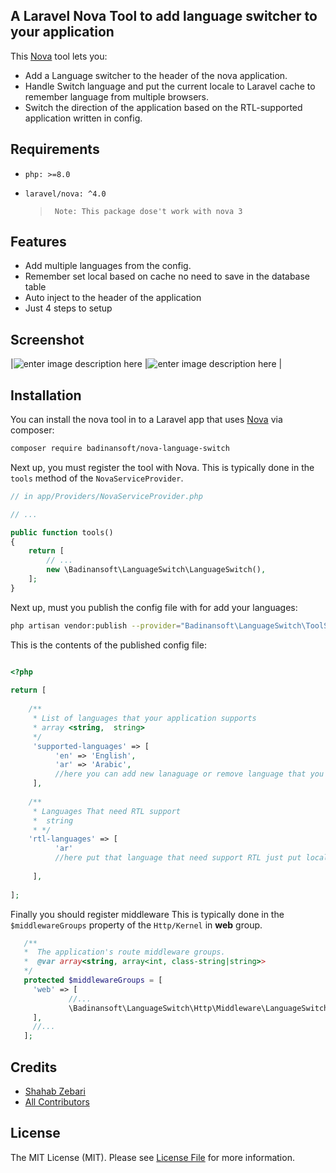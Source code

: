 ## A Laravel Nova Tool to add language switcher to your application

This [Nova](https://nova.laravel.com) tool lets you:
  - Add a Language switcher to the header of the nova application.
  - Handle Switch language and put the current locale to Laravel cache to remember language from multiple browsers.
  - Switch the direction of the application based on the RTL-supported application written in config.
 
 ## Requirements
  - `php: >=8.0`
  - `laravel/nova: ^4.0`
  
	> 	   Note: This package dose't work with nova 3

## Features
- Add multiple languages from the config.
- Remember set local based on cache no need to save in the database table
-  Auto inject to the header of the application 
- Just 4 steps to setup

## Screenshot
|![enter image description here](https://raw.githubusercontent.com/badinansoft/nova-language-switch/master/docs/en-screenshot.png)  |![enter image description here](https://raw.githubusercontent.com/badinansoft/nova-language-switch/master/docs/ar-screenshot.png) |


## Installation

You can install the nova tool in to a Laravel app that uses [Nova](https://nova.laravel.com) via composer:

```bash
composer require badinansoft/nova-language-switch
```

Next up, you must register the tool with Nova. This is typically done in the `tools` method of the `NovaServiceProvider`.
  
```php
// in app/Providers/NovaServiceProvider.php

// ...

public function tools()
{
    return [
        // ...
        new \Badinansoft\LanguageSwitch\LanguageSwitch(),
    ];
}
```


Next up,  must you publish the config file with for add your languages:
```bash
php artisan vendor:publish --provider="Badinansoft\LanguageSwitch\ToolServiceProvider" --tag="config"
```

This is the contents of the published config file:

```php

<?php  
  
return [  
  
	/**  
	 * List of languages that your application supports 
	 * array <string,  string>  
	 */  
	 'supported-languages' => [  
		  'en' => 'English',  
		  'ar' => 'Arabic',  
		  //here you can add new lanaguage or remove language that you need by 'local'=>'Label'
	 ],  
  
	/**  
	 * Languages That need RTL support 
	 *  string 
	 * */  
	'rtl-languages' => [  
		  'ar'  
		  //here put that language that need support RTL just put local of the language like this example for arabic 
		 
	 ],  
  
];
```


Finally you should register middleware This is typically done in the `$middlewareGroups` property of the `Http/Kernel` in **web** group.
 
 ```php
	/**  
	*  The application's route middleware groups. 
	*  @var array<string, array<int, class-string|string>>  
	*/  
	protected $middlewareGroups = [  
	  'web' => [  
			  //...
			  \Badinansoft\LanguageSwitch\Http\Middleware\LanguageSwitch::class  
	  ],
	  //...
	];
```

## Credits

- [Shahab Zebari](https://github.com/shahabzebare)
- [All Contributors](../../contributors)
 

## License

The MIT License (MIT). Please see [License File](LICENSE.md) for more information.
